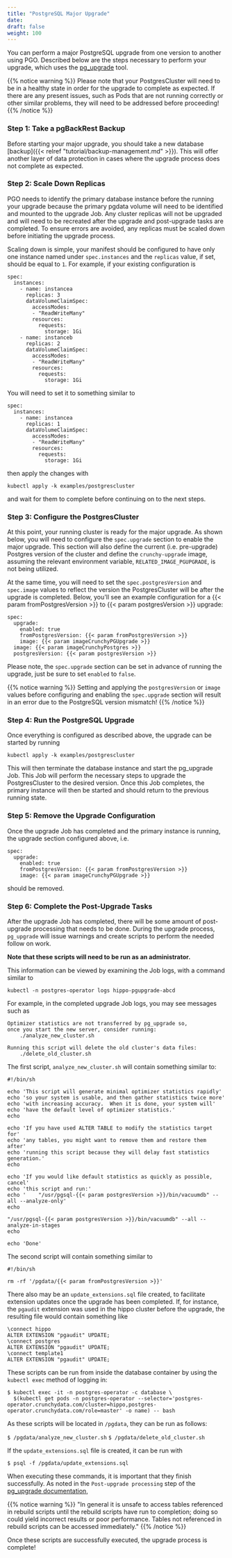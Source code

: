 ```yaml
---
title: "PostgreSQL Major Upgrade"
date:
draft: false
weight: 100
---
```


You can perform a major PostgreSQL upgrade from one version to another using PGO. Described below are the 
steps necessary to perform your upgrade, which uses the 
[pg_upgrade](https://www.postgresql.org/docs/current/pgupgrade.html) tool.

{{% notice warning %}}
Please note that your PostgresCluster will need to be in a healthy state in order for the upgrade to 
complete as expected. If there are any present issues, such as Pods that are not running correctly or 
other similar problems, they will need to be addressed before proceeding!
{{% /notice %}}

### Step 1: Take a pgBackRest Backup

Before starting your major upgrade, you should take a new database 
[backup]({{< relref "tutorial/backup-management.md" >}}). This will offer another layer of data 
protection in cases where the upgrade process does not complete as expected.

### Step 2: Scale Down Replicas

PGO needs to identify the primary database instance before the running your upgrade because the primary
pgdata volume will need to be identified and mounted to the upgrade Job. Any cluster replicas will not be
upgraded and will need to be recreated after the upgrade and post-upgrade tasks are completed. To ensure
errors are avoided, any replicas must be scaled down before initiating the upgrade process. 

Scaling down is simple, your manifest should be configured to have only one instance named under `spec.instances`
and the `replicas` value, if set, should be equal to `1`. For example, if your existing configuration is

```
spec:
  instances:
    - name: instancea
      replicas: 3
      dataVolumeClaimSpec:
        accessModes:
        - "ReadWriteMany"
        resources:
          requests:
            storage: 1Gi
    - name: instanceb
      replicas: 2
      dataVolumeClaimSpec:
        accessModes:
        - "ReadWriteMany"
        resources:
          requests:
            storage: 1Gi
```

You will need to set it to something similar to 

```
spec:
  instances:
    - name: instancea
      replicas: 1
      dataVolumeClaimSpec:
        accessModes:
        - "ReadWriteMany"
        resources:
          requests:
            storage: 1Gi
```

then apply the changes with

```
kubectl apply -k examples/postgrescluster
```

and wait for them to complete before continuing on to the next steps.

<!-- TODO(tjmoore4): This step should not be required after follow on work to run pgBackRest stanza 
upgrade and backup automatically during upgrade process. This will allow the replicas to be automatically
scaled down before the upgrade and back up once the post-upgrade steps are completed. -->

### Step 3: Configure the PostgresCluster

At this point, your running cluster is ready for the major upgrade. As shown below, you will need to 
configure the `spec.upgrade` section to enable the major upgrade. This section will also define the current 
(i.e. pre-upgrade) Postgres version of the cluster and define the `crunchy-upgrade` image, assuming the
relevant environment variable, `RELATED_IMAGE_PGUPGRADE`, is not being utilized. 

At the same time, you will need to set the `spec.postgresVersion` and `spec.image` values to reflect the
version the PostgresCluster will be after the upgrade is completed. Below, you'll see an example configuration
for a {{< param fromPostgresVersion >}} to {{< param postgresVersion >}} upgrade:

```
spec:
  upgrade:
    enabled: true
    fromPostgresVersion: {{< param fromPostgresVersion >}}
    image: {{< param imageCrunchyPGUpgrade >}}
  image: {{< param imageCrunchyPostgres >}}
  postgresVersion: {{< param postgresVersion >}}
```

Please note, the `spec.upgrade` section can be set in advance of running the upgrade, just be sure 
to set `enabled` to `false`. 

{{% notice warning %}}
Setting and applying the `postgresVersion` or `image` values before configuring and enabling the
`spec.upgrade` section will result in an error due to the PostgreSQL version mismatch!
{{% /notice %}}

### Step 4: Run the PostgreSQL Upgrade

Once everything is configured as described above, the upgrade can be started by running

```
kubectl apply -k examples/postgrescluster
```

This will then terminate the database instance and start the pg_upgrade Job. This Job will perform the
necessary steps to upgrade the PostgresCluster to the desired version. Once this Job completes, the
primary instance will then be started and should return to the previous running state.

### Step 5: Remove the Upgrade Configuration

Once the upgrade Job has completed and the primary instance is running, the upgrade section configured above, i.e.

```
spec:
  upgrade:
    enabled: true
    fromPostgresVersion: {{< param fromPostgresVersion >}}
    image: {{< param imageCrunchyPGUpgrade >}}
```

should be removed.

### Step 6: Complete the Post-Upgrade Tasks

<!-- TODO(tjmoore4): These steps may be automated in follow-on work, where possible. -->

After the upgrade Job has completed, there will be some amount of post-upgrade processing that
needs to be done. During the upgrade process, `pg_upgrade` will issue warnings and create scripts
to perform the needed follow on work.

**Note that these scripts will need to be run as an administrator.**

This information can be viewed by examining the Job logs, with a command similar to

```
kubectl -n postgres-operator logs hippo-pgupgrade-abcd
```

For example, in the completed upgrade Job logs, you may see messages such as

```
Optimizer statistics are not transferred by pg_upgrade so,
once you start the new server, consider running:
    ./analyze_new_cluster.sh

Running this script will delete the old cluster's data files:
    ./delete_old_cluster.sh
```

The first script, `analyze_new_cluster.sh` will contain something similar to:

```
#!/bin/sh

echo 'This script will generate minimal optimizer statistics rapidly'
echo 'so your system is usable, and then gather statistics twice more'
echo 'with increasing accuracy.  When it is done, your system will'
echo 'have the default level of optimizer statistics.'
echo

echo 'If you have used ALTER TABLE to modify the statistics target for'
echo 'any tables, you might want to remove them and restore them after'
echo 'running this script because they will delay fast statistics generation.'
echo

echo 'If you would like default statistics as quickly as possible, cancel'
echo 'this script and run:'
echo '    "/usr/pgsql-{{< param postgresVersion >}}/bin/vacuumdb" --all --analyze-only'
echo

"/usr/pgsql-{{< param postgresVersion >}}/bin/vacuumdb" --all --analyze-in-stages
echo

echo 'Done'
```

The second script will contain something similar to 

```
#!/bin/sh

rm -rf '/pgdata/{{< param fromPostgresVersion >}}'
```

There also may be an `update_extensions.sql` file created, to facilitate extension updates
once the upgrade has been completed. If, for instance, the `pgaudit` extension was used in
 the hippo cluster before the upgrade, the resulting file would contain something like

```
\connect hippo
ALTER EXTENSION "pgaudit" UPDATE;
\connect postgres
ALTER EXTENSION "pgaudit" UPDATE;
\connect template1
ALTER EXTENSION "pgaudit" UPDATE;
```

These scripts can be run from inside the database container by using the `kubectl exec`
method of logging in:

```
$ kubectl exec -it -n postgres-operator -c database \
  $(kubectl get pods -n postgres-operator --selector='postgres-operator.crunchydata.com/cluster=hippo,postgres-operator.crunchydata.com/role=master' -o name) -- bash
```

As these scripts will be located in `/pgdata`, they can be run as follows:

`$ /pgdata/analyze_new_cluster.sh`
`$ /pgdata/delete_old_cluster.sh`

If the `update_extensions.sql` file is created, it can be run with

`$ psql -f /pgdata/update_extensions.sql`

When executing these commands, it is important that they finish successfully. As noted in the
`Post-upgrade processing` step of the 
[pg_upgrade documentation](https://www.postgresql.org/docs/current/pgupgrade.html),

{{% notice warning %}}
"In general it is unsafe to access tables referenced in rebuild scripts until the rebuild scripts
have run to completion; doing so could yield incorrect results or poor performance. Tables not 
referenced in rebuild scripts can be accessed immediately."
{{% /notice %}}

<!-- TODO(tjmoore4): These steps assume the stanza upgrade and initial backup for the new Postgres version
have been accomplished automatically, as scheduled in a follow on task. -->

Once these scripts are successfully executed, the upgrade process is complete!
